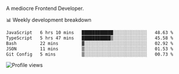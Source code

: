 A mediocre Frontend Developer.

📊 Weekly development breakdown
<!--START_SECTION:waka-->

```txt
JavaScript   6 hrs 10 mins   ████████████░░░░░░░░░░░░░   48.63 %
TypeScript   5 hrs 47 mins   ███████████▒░░░░░░░░░░░░░   45.58 %
Bash         22 mins         ▓░░░░░░░░░░░░░░░░░░░░░░░░   02.92 %
JSON         11 mins         ▒░░░░░░░░░░░░░░░░░░░░░░░░   01.53 %
Git Config   5 mins          ▒░░░░░░░░░░░░░░░░░░░░░░░░   00.73 %
```

<!--END_SECTION:waka-->

<img src="https://gpvc.arturio.dev/iqbalfasri" alt="Profile views"/>
